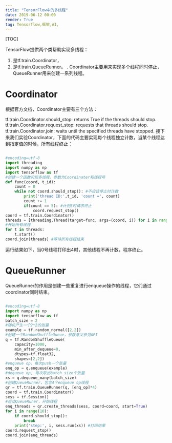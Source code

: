 ```yaml
---
title: "TensorFlow中的多线程"
date: 2019-06-12 00:00
render: True 
tag: Tensorflow,框架,AI,
---
```


[TOC]

TensorFlow提供两个类帮助实现多线程：
1. 是tf.train.Coordinator，
2. 是tf.train.QueueRunner。
. 
Coordinator主要用来实现多个线程同时停止，QueueRunner用来创建一系列线程。

# Coordinator
根据官方文档，Coordinator主要有三个方法：

tf.train.Coordinator.should_stop: returns True if the threads should stop.
tf.train.Coordinator.request_stop: requests that threads should stop.
tf.train.Coordinator.join: waits until the specified threads have stopped.
接下来我们实验Coordinator，下面的代码主要实现每个线程独立计数，当某个线程达到指定值的时候，所有线程终止：
```python

#encoding=utf-8
import threading
import numpy as np
import tensorflow as tf
#创建一个函数实现多线程，参数为Coordinater和线程号
def func(coord, t_id):
    count = 0
    while not coord.should_stop(): #不应该停止时计数
        print('thread ID:',t_id, 'count =', count)
        count += 1
        if(count == 5): #计到5时请求终止
            coord.request_stop()
coord = tf.train.Coordinator()
threads = [threading.Thread(target=func, args=(coord, i)) for i in range(4)]
#开始所有线程
for t in threads:
    t.start()
coord.join(threads) #等待所有线程结束
```
运行结果如下，当0号线程打印出4时，其他线程不再计数，程序终止。


# QueueRunner
QueueRunner的作用是创建一些重复进行enqueue操作的线程，它们通过coordinator同时结束。
```python

#encoding=utf-8
import numpy as np
import tensorflow as tf
batch_size = 2
#随机产生一个2*2的张量
example = tf.random_normal([2,2])
#创建一个RandomShuffleQueue，参数意义参见API
q = tf.RandomShuffleQueue(
    capacity=1000, 
    min_after_dequeue=0,
    dtypes=tf.float32,
    shapes=[2,2])
#enqueue op，每次push一个张量
enq_op = q.enqueue(example)
#dequeue op, 每次取出batch_size个张量
xs = q.dequeue_many(batch_size)
#创建QueueRunner，包含4个enqueue op线程
qr = tf.train.QueueRunner(q, [enq_op]*4)
coord = tf.train.Coordinator()
sess = tf.Session()
#启动QueueRuner，开始线程
enq_threads = qr.create_threads(sess, coord=coord, start=True)
for i in range(10):
    if coord.should_stop():
        break
    print('step:', i, sess.run(xs)) #打印结果
coord.request_stop()
coord.join(enq_threads)

```